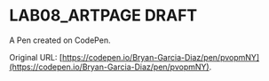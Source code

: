 # LAB08_ARTPAGE DRAFT

A Pen created on CodePen.

Original URL: [https://codepen.io/Bryan-Garcia-Diaz/pen/pvopmNY](https://codepen.io/Bryan-Garcia-Diaz/pen/pvopmNY).

